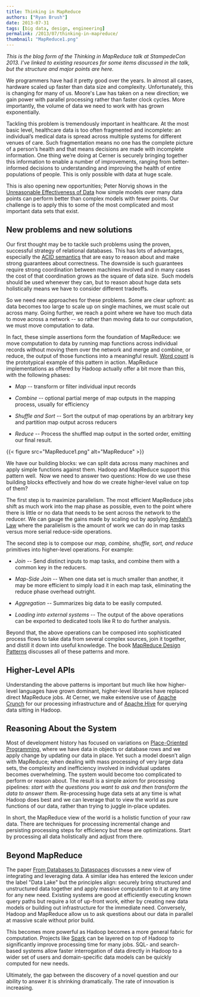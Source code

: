 ```yaml
---
title: Thinking in MapReduce
authors: ["Ryan Brush"]
date: 2013-07-31
tags: [big data, design, engineering]
permalink: /2013/07/thinking-in-mapreduce/
thumbnail: "MapReduce1.png"
---
```


_This is the blog form of the Thinking in MapReduce talk at StampedeCon 2013. I’ve linked to existing resources for some items discussed in the talk, but the structure and major points are here._

We programmers have had it pretty good over the years. In almost all cases, hardware scaled up faster than data size and complexity. Unfortunately, this is changing for many of us. Moore's Law has taken on a new direction; we gain power with parallel processing rather than faster clock cycles. More importantly, the volume of data we need to work with has grown exponentially.

Tackling this problem is tremendously important in healthcare. At the most basic level, healthcare data is too often fragmented and incomplete: an individual’s medical data is spread across multiple systems for different venues of care. Such fragmentation means no one has the complete picture of a person’s health and that means decisions are made with incomplete information. One thing we’re doing at Cerner is securely bringing together this information to enable a number of improvements, ranging from better-informed decisions to understanding and improving the health of entire populations of people. This is only possible with data at huge scale.

This is also opening new opportunities; Peter Norvig shows in the [Unreasonable Effectiveness of Data](http://www.youtube.com/watch?v=yvDCzhbjYWs) how simple models over many data points can perform better than complex models with fewer points. Our challenge is to apply this to some of the most complicated and most important data sets that exist.

## New problems and new solutions

Our first thought may be to tackle such problems using the proven, successful strategy of relational databases. This has lots of advantages, especially the [ACID semantics](http://en.wikipedia.org/wiki/ACID) that are easy to reason about and make strong guarantees about correctness. The downside is such guarantees require strong coordination between machines involved and in many cases the cost of that coordination grows as the square of data size.  Such models should be used whenever they can, but to reason about huge data sets holistically means we have to consider different tradeoffs.

So we need new approaches for these problems. Some are clear upfront: as data becomes too large to scale up on single machines, we must scale out across many. Going further, we reach a point where we have too much data to move across a network -- so rather than moving data to our computation, we must move computation to data.

In fact, these simple assertions form the foundation of MapReduce: we move computation to data by running map functions across individual records without moving them over the network and merge and combine, or reduce, the output of those functions into a meaningful result. [Word count](http://wiki.apache.org/hadoop/WordCount) is the prototypical example of this pattern in action. MapReduce implementations as offered by Hadoop actually offer a bit more than this, with the following phases:

* _Map_ -- transform or filter individual input records

* _Combine_ -- optional partial merge of map outputs in the mapping process, usually for efficiency

* _Shuffle and Sort_ -- Sort the output of map operations by an arbitrary key and partition map output across reducers

* _Reduce_ -- Process the shuffled map output in the sorted order, emitting our final result.

{{< figure src="MapReduce1.png" alt="MapReduce" >}}

We have our building blocks: we can split data across many machines and apply simple functions against them. Hadoop and MapReduce support this pattern well.  Now we need to answer two questions: How do we use these building blocks effectively and how do we create higher-level value on top of them?

The first step is to maximize parallelism. The most efficient MapReduce jobs shift as much work into the map phase as possible, even to the point where there is little or no data that needs to be sent across the network to the reducer. We can gauge the gains made by scaling out by applying [Amdahl’s Law](http://en.wikipedia.org/wiki/Amdahl's_law) where the parallelism is the amount of work we can do in map tasks versus more serial reduce-side operations.

The second step is to compose our _map, combine, shuffle, sort, and reduce_ primitives into higher-level operations. For example:

* _Join_ -- Send distinct inputs to map tasks, and combine them with a common key in the reducers.

* _Map-Side Join_ -- When one data set is much smaller than another, it may be more efficient to simply load it in each map task, eliminating the reduce phase overhead outright.

* _Aggregation_ -- Summarizes big data to be easily computed.

* _Loading into external systems_ -- The output of the above operations can be exported to dedicated tools like R to do further analysis.

Beyond that, the above operations can be composed into sophisticated process flows to take data from several complex sources, join it together, and distill it down into useful knowledge. The book [MapReduce Design Patterns](http://shop.oreilly.com/product/0636920025122.do) discusses all of these patterns and more.

## Higher-Level APIs

Understanding the above patterns is important but much like how higher-level languages have grown dominant, higher-level libraries have replaced direct MapReduce jobs. At Cerner, we make extensive use of [Apache Crunch](http://crunch.apache.org) for our processing infrastructure and of [Apache Hive](http://hive.apache.org) for querying data sitting in Hadoop.

## Reasoning About the System

Most of development history has focused on variations on [Place-Oriented Programming](http://www.infoq.com/presentations/Value-Values), where we have data in objects or database rows and we apply change by updating our data in place.  Yet such a model doesn’t align with MapReduce; when dealing with mass processing of very large data sets, the complexity and inefficiency involved in individual updates becomes overwhelming. The system would become too complicated to perform or reason about. The result is a simple axiom for processing pipelines: _start with the questions you want to ask and then transform the data to answer them._ Re-processing huge data sets at any time is what Hadoop does best and we can leverage that to view the world as pure functions of our data, rather than trying to juggle in-place updates.

In short, the MapReduce view of the world is a holistic function of your raw data. There are techniques for processing incremental change and persisting processing steps for efficiency but these are optimizations. Start by processing all data holistically and adjust from there.

## Beyond MapReduce

The paper [From Databases to Dataspaces](http://homes.cs.washington.edu/~alon/files/dataspacesDec05.pdf) discusses a new view of integrating and leveraging data. A similar idea has entered the lexicon under the label "Data Lake" but the principles align: securely bring structured and unstructured data together and apply massive computation to it at any time for any new need. Existing systems are good at efficiently executing known query paths but require a lot of up-front work, either by creating new data models or building out infrastructure for the immediate need. Conversely, Hadoop and MapReduce allow us to ask questions about our data in parallel at massive scale without prior build.

This becomes more powerful as Hadoop becomes a more general fabric for computation. Projects like [Spark](http://spark-project.org) can be layered on top of Hadoop to significantly improve processing time for many jobs. SQL- and search-based systems allow faster interrogation of data directly in Hadoop to a wider set of users and domain-specific data models can be quickly computed for new needs.

Ultimately, the gap between the discovery of a novel question and our ability to answer it is shrinking dramatically. The rate of innovation is increasing.
